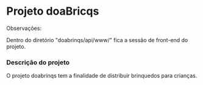 # Projeto doaBricqs #

Observações:

Dentro do diretório "doabrinqs/api/www/" fica a sessão de front-end do projeto.

### Descrição do projeto ###

O projeto doabrinqs tem a finalidade de distribuir brinquedos para crianças.
